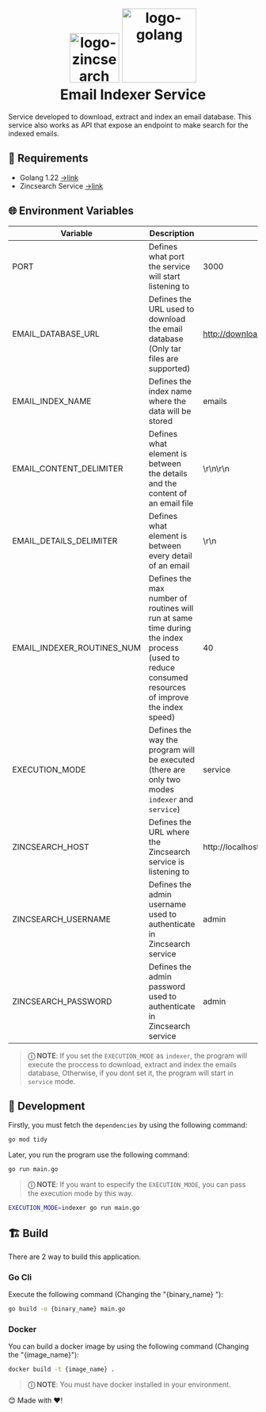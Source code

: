 <h1 align="center">
  <img alt="logo-zincsearch" src="https://zincsearch-docs.zinc.dev/images/zinc.png" width="100px"/>
  <img alt="logo-golang" src="https://go.dev/images/go-logo-blue.svg" width="150px"/>
  <br/>
  Email Indexer Service
</h1>

Service developed to download, extract and index an email database. This service also works as API that expose an endpoint to make search for the indexed emails.

## 📄 Requirements
* Golang 1.22 [→link](https://go.dev/dl/)
* Zincsearch Service [→link](https://zincsearch-docs.zinc.dev/installation/)

## 🌐 Environment Variables
| Variable                   | Description                                                                                                                                      | Default Value                                                  |
|----------------------------|--------------------------------------------------------------------------------------------------------------------------------------------------|----------------------------------------------------------------|
| PORT                       | Defines what port the service will start listening to                                                                                            | 3000                                                           |
| EMAIL_DATABASE_URL         | Defines the URL used to download the email database (Only tar files are supported)                                                               | http://download.srv.cs.cmu.edu//~enron/enron_mail_20110402.tgz |
| EMAIL_INDEX_NAME           | Defines the index name where the data will be stored                                                                                             | emails                                                         |
| EMAIL_CONTENT_DELIMITER    | Defines what element is between the details and the content of an email file                                                                     | \\r\\n\\r\\n                                                   |
| EMAIL_DETAILS_DELIMITER    | Defines what element is between every detail of an email                                                                                         | \\r\\n                                                         |
| EMAIL_INDEXER_ROUTINES_NUM | Defines the max number of routines will run at same time during the index process (used to reduce consumed resources of improve the index speed) | 40                                                             |
| EXECUTION_MODE             | Defines the way the program will be executed (there are only two modes `indexer` and `service`)                                                  | service                                                        |
| ZINCSEARCH_HOST            | Defines the URL where the Zincsearch service is listening to                                                                                     | http://localhost:4080                                          |
| ZINCSEARCH_USERNAME        | Defines the admin username used to authenticate in Zincsearch service                                                                            | admin                                                          |
| ZINCSEARCH_PASSWORD        | Defines the admin password used to authenticate in Zincsearch service                                                                            | admin                                                          |

>**ⓘ NOTE**: If you set the `EXECUTION_MODE` as `indexer`, the program will execute the proccess to download, extract and index the emails database, Otherwise, if you dont set it, the program will start in `service` mode.

## 🧩 Development
Firstly, you must fetch the `dependencies` by using the following command:
```bash
go mod tidy
```

Later, you run the program use the following command:
```bash
go run main.go
```
>**ⓘ NOTE**: If you want to especify the `EXECUTION_MODE`, you can pass the execution mode by this way.
```bash
EXECUTION_MODE=indexer go run main.go
```


## 🏗️ Build
There are 2 way to build this application.

### Go Cli
Execute the following command (Changing the "{binary_name} "):
```bash
go build -o {binary_name} main.go
```

### Docker
You can build a docker image by using the following command (Changing the "{image_name}"):
```bash
docker build -t {image_name} .
```
>**ⓘ NOTE**: You must have docker installed in your environment.


 😊 Made with ❤️!